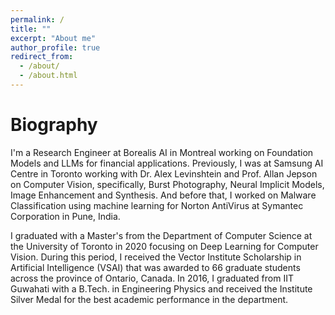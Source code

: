 ```yaml
---
permalink: /
title: ""
excerpt: "About me"
author_profile: true
redirect_from: 
  - /about/
  - /about.html
---
```


Biography
===

I'm a Research Engineer at Borealis AI in Montreal working on Foundation Models and LLMs for financial applications. Previously, I was at Samsung AI Centre in Toronto working with Dr. Alex Levinshtein and Prof. Allan Jepson on Computer Vision, specifically, Burst Photography, Neural Implicit Models, Image Enhancement and Synthesis. And before that, I worked on Malware Classification using machine learning for Norton AntiVirus at Symantec Corporation in Pune, India.

I graduated with a Master's from the Department of Computer Science at the University of Toronto in 2020 focusing on Deep Learning for Computer Vision. During this period, I received the Vector Institute Scholarship in Artificial Intelligence (VSAI) that was awarded to 66 graduate students across the province of Ontario, Canada. In 2016, I graduated from IIT Guwahati with a B.Tech. in Engineering Physics and received the Institute Silver Medal for the best academic performance in the department.

